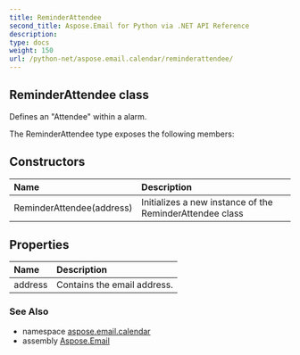 ```yaml
---
title: ReminderAttendee
second_title: Aspose.Email for Python via .NET API Reference
description: 
type: docs
weight: 150
url: /python-net/aspose.email.calendar/reminderattendee/
---
```


## ReminderAttendee class

Defines an "Attendee" within a alarm.

The ReminderAttendee type exposes the following members:
## Constructors
| Name | Description |
| :- | :- |
|ReminderAttendee(address)|Initializes a new instance of the ReminderAttendee class|
## Properties
| Name | Description |
| :- | :- |
|address|Contains the email address.|

### See Also

* namespace [aspose.email.calendar](/email/python-net/aspose.email.calendar/)
* assembly [Aspose.Email](/email/python-net/)

